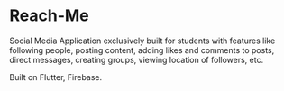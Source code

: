 # Reach-Me

Social Media Application exclusively built for students with features like following people, posting content, adding likes and comments to posts, direct messages, creating groups, viewing location of followers, etc.

Built on Flutter, Firebase.
